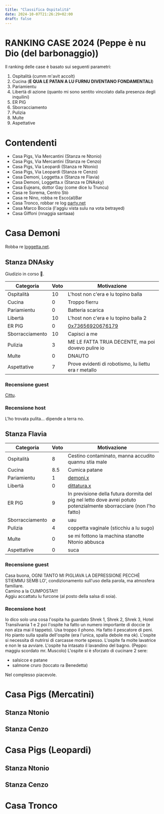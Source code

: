 ```yaml
---
title: "Classifica Ospitalitá"
date: 2024-10-07T21:26:29+02:00
draft: false
---
```


# RANKING CASE 2024 (Peppe è nu Dio (del barbonaggio))
Il ranking delle case è basato sui seguenti parametri:
1. Ospitalità (cumm m'avit accolt)
2. Cucina (**E QUA LE PATAN A LU FURNU DIVENTANO FONDAMENTALI**)
3. Pariamientu 
4. Libertà di azione (quanto mi sono sentito vincolato dalla presenza degli inquilini)
5. ER PIG
6. Sborracciamento
7. Pulizia
8. Multe
9. Aspettative

# Contendenti
+ Casa Pigs, Via Mercantini (Stanza re Ntonio)
+ Casa Pigs, Via Mercantini (Stanza re Cenzo)
+ Casa Pigs, Via Leopardi (Stanza re Ntonio)
+ Casa Pigs, Via Leopardi (Stanza re Cenzo)
+ Casa Demoni, Loggetta.x (Stanza re Flavia)
+ Casa Demoni, Loggetta.x (Stanza re DNAsky)
+ Casa Eujeans, dottor Gay (come dice lu Truncu)
+ Casa re Sorema, Centro Stò 
+ Casa re Nino, robba re Esco(al)Bar
+ Casa Tronco, robbar re log [party.net](https://it.wikipedia.org/wiki/Tronco)
+ Casa Marco Boccia (l'aggiu vista sulu na vota betrayed)
+ Casa Giffoni (nnaggia santaaa)

# Casa Demoni
Robba re [loggetta.net](https://g.co/kgs/ZjmhgSV).

## Stanza DNAsky
Giudizio in corso 🤖.

| Categoria       | Voto | Motivazione                                                                      |
|-----------------|------|----------------------------------------------------------------------------------|
| Ospitalità      | 10   | L'host non c'era e lu topino balla                                               |
| Cucina          | 0    | Troppo fierru                                                                    |
| Pariamientu     | 0    | Batteria scarica                                                                 |
| Libertà         | 10   | L'host non c'era e lu topino balla 2                                             |
| ER PIG          | 0    | [0x73656920676179](https://www.rapidtables.com/convert/number/ascii-to-hex.html) |
| Sborracciamento | 10   | Capisci a me                                                                     |
| Pulizia         | 3    | ME LE FATTA TRUA DECENTE, ma poi dovevo pulire io                                |
| Multe           | 0    | DNAUTO                                                                           |
| Aspettative     | 7    | Prove evidenti di robotismo, lu liettu era r metallo                             |

### Recensione guest
[Cittu](https://www.youtube.com/watch?v=UAG_FBZJVJ8).
### Recensione host
L'ho trovata pulita... dipende a terra no.
## Stanza Flavia
| Categoria       | Voto | Motivazione                                                                                                         |
|-----------------|------|---------------------------------------------------------------------------------------------------------------------|
| Ospitalità      | 8    | Cestino contaminato, manna accudito quannu stia male                                                                |
| Cucina          | 8.5  | Cumica patane                                                                                                       |
| Pariamientu     | 1    | [demoni.x](https://it.wikipedia.org/wiki/Gerarchia_dei_demoni)                                                      |
| Libertà         | 0    | [dittatura.x](https://it.wikipedia.org/wiki/Benito_Mussolini)                                                       |
| ER PIG          | 9    | In previsione della futura dormita del pig nel letto dove avrei potuto potenzialmente sborracciare (non l'ho fatto) |
| Sborracciamento | ∅    | uau                                                                                                                 |
| Pulizia         | 4    | coppetta vaginale (sticchiu a lu sugo)                                                                              |
| Multe           | 0    | se mi fottono la machina stanotte Ntonio abbusca                                                                    |
| Aspettative     | 0    | suca                                                                                                                |

### Recensione guest
Casa buona, OGNI TANTO MI PIGLIAVA LA DEPRESSIONE PECCHÈ STIEMMU SEMB LO', condizionamento sull'uso della parola, ma atmosfera familiare.  
Camino a la CUMPOSTA!!!   
Aggiu accattatu lu furcone (al posto della salsa di soia).
### Recensione host
Io dico solo una cosa l'ospita ha guardato Shrek 1, Shrek 2, Shrek 3, Hotel Transilvania 1 e 2 poi l'ospite ha fatto un numero importante di doccie (e non alza mai il tappeto). 
Usa troppo il phono.
Ha fatto il pescatore di peni.
Ho pianto sulla spalla dell'ospite (era l'unica, spalla debole ma ok).
L'ospite si necessita di nutrirsi di carcasse morte spesso.
L'ospite fa molte lavatrice e non le sa avviare.
L'ospite ha intasato il lavandino del bagno. (Peppo: maggiu scordato mr. Muscolo)
L'ospite si è sforzato di cucinare 2 sere:
+ salsicce e patane
+ salmone cruro (toccato ra Benedetta)

Nel complesso piacevole.
# Casa Pigs (Mercatini)
## Stanza Ntonio

## Stanza Cenzo

# Casa Pigs (Leopardi)
## Stanza Ntonio
## Stanza Cenzo
# Casa Tronco
